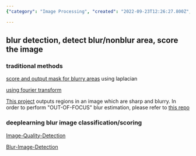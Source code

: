 ```yaml
---
{"category": "Image Processing", "created": "2022-09-23T12:26:27.800Z", "date": "2022-09-23 12:26:27", "description": "This article dives into the world of image blur detection, exploring both traditional and deep learning-based methods. Traditional techniques make use of Laplacian and Fourier transforms, while deep learning approaches harness the power of Convolutional Neural Networks (CNNs) to classify or score images for blur identification.", "modified": "2022-09-23T12:40:23.024Z", "tags": ["image blur detection", "image quality assessment", "Laplacian transform", "Fourier transform", "Convolutional Neural Networks", "deep learning", "traditional methods"], "title": "Image Blur Detection, Image Quality Assessment"}

---
```


## blur detection, detect blur/nonblur area, score the image

### traditional methods

[score and output mask for blurry areas](https://github.com/WillBrennan/BlurDetection2) using laplacian

[using fourier transform](https://github.com/whdcumt/BlurDetection)

[This project](https://github.com/Utkarsh-Deshmukh/Spatially-Varying-Blur-Detection-python) outputs regions in an image which are sharp and blurry. In order to perform "OUT-OF-FOCUS" blur estimation, please refer to [this repo](https://github.com/Utkarsh-Deshmukh/Blurry-Image-Detector)

### deeplearning blur image classification/scoring

[Image-Quality-Detection](https://github.com/ILasya/Image-Quality-Detection)

[Blur-Image-Detection](https://github.com/RahulGopan0/Blur-Image-Detection-Using-CNN/blob/main/blurVsClear.ipynb)

